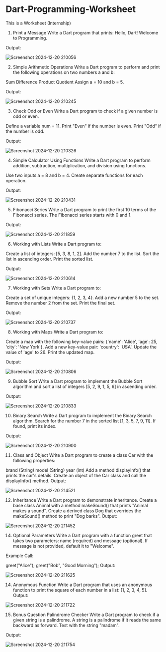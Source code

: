 # Dart-Programming-Worksheet
This is a Worksheet (Internship)

1. Print a Message
Write a Dart program that prints:
Hello, Dart! Welcome to Programming.

Output:

![Screenshot 2024-12-20 210056](https://github.com/user-attachments/assets/4f7d967b-eca9-4a24-b002-ecd080d22acf)

2. Simple Arithmetic Operations
Write a Dart program to perform and print the following operations on two numbers a and b:

Sum
Difference
Product
Quotient
Assign a = 10 and b = 5.

Output:

![Screenshot 2024-12-20 210245](https://github.com/user-attachments/assets/951632d3-7b76-4bdb-a70a-988735b8f928)

3. Check Odd or Even
Write a Dart program to check if a given number is odd or even.

Define a variable num = 11.
Print "Even" if the number is even.
Print "Odd" if the number is odd.

Output:

![Screenshot 2024-12-20 210326](https://github.com/user-attachments/assets/9550549b-b5c5-4a29-b1af-7bf6de10b7e1)




4. Simple Calculator Using Functions
Write a Dart program to perform addition, subtraction, multiplication, and division using functions.

Use two inputs a = 8 and b = 4.
Create separate functions for each operation.

Output:

![Screenshot 2024-12-20 210431](https://github.com/user-attachments/assets/60e9c527-56bb-4a09-8086-49c1a89013ac)

5. Fibonacci Series
Write a Dart program to print the first 10 terms of the Fibonacci series.
The Fibonacci series starts with 0 and 1.

Output:

![Screenshot 2024-12-20 211859](https://github.com/user-attachments/assets/e2ff3007-f23e-4536-be3d-295bdf1aa544)

6. Working with Lists
Write a Dart program to:

Create a list of integers: [5, 3, 8, 1, 2].
Add the number 7 to the list.
Sort the list in ascending order.
Print the sorted list.

Output:

![Screenshot 2024-12-20 210614](https://github.com/user-attachments/assets/1fd8b0c5-015b-46bb-a32d-3a7622a082c6)

7. Working with Sets
Write a Dart program to:

Create a set of unique integers: {1, 2, 3, 4}.
Add a new number 5 to the set.
Remove the number 2 from the set.
Print the final set.

Output:

![Screenshot 2024-12-20 210737](https://github.com/user-attachments/assets/9e0fa029-20c1-4edc-b427-f8991587110e)

8. Working with Maps
Write a Dart program to:

Create a map with the following key-value pairs: {'name': 'Alice', 'age': 25, 'city': 'New York'}.
Add a new key-value pair: 'country': 'USA'.
Update the value of 'age' to 26.
Print the updated map.

Output:

![Screenshot 2024-12-20 210806](https://github.com/user-attachments/assets/5bf2b2e0-8ebf-4a5d-a9ce-ccfc33813cad)

9. Bubble Sort
Write a Dart program to implement the Bubble Sort algorithm and sort a list of integers [5, 2, 9, 1, 5, 6] in ascending order.

Output:

![Screenshot 2024-12-20 210833](https://github.com/user-attachments/assets/1045aeba-a1f4-455a-9c19-7686414053ed)

10. Binary Search
Write a Dart program to implement the Binary Search algorithm. Search for the number 7 in the sorted list [1, 3, 5, 7, 9, 11]. If found, print its index.

Output:

![Screenshot 2024-12-20 210900](https://github.com/user-attachments/assets/bec1480d-d993-451e-8440-6380f96e60f6)

11. Class and Object
Write a Dart program to create a class Car with the following properties:

brand (String)
model (String)
year (int)
Add a method displayInfo() that prints the car's details. Create an object of the Car class and call the displayInfo() method.
Output:

![Screenshot 2024-12-20 214521](https://github.com/user-attachments/assets/034815c0-b955-4ec4-890c-adef4768da81)

12. Inheritance
Write a Dart program to demonstrate inheritance. Create a base class Animal with a method makeSound() that prints "Animal makes a sound". Create a derived class Dog that overrides the makeSound() method to print "Dog barks".
Output:

![Screenshot 2024-12-20 211452](https://github.com/user-attachments/assets/3cd940c3-dabe-41bd-9513-0de387876d5c)

14. Optional Parameters
Write a Dart program with a function greet that takes two parameters: name (required) and message (optional). If message is not provided, default it to "Welcome".

Example Call:

greet("Alice");
greet("Bob", "Good Morning");
Output:

![Screenshot 2024-12-20 211625](https://github.com/user-attachments/assets/29aa13b4-3035-444e-b32c-16001a16fc64)

14. Anonymous Function
Write a Dart program that uses an anonymous function to print the square of each number in a list: [1, 2, 3, 4, 5].
Output:

![Screenshot 2024-12-20 211722](https://github.com/user-attachments/assets/bc8c04ea-1911-4c4d-8060-71f697d31120)

15. Bonus Question
    Palindrome Checker
Write a Dart program to check if a given string is a palindrome. A string is a palindrome if it reads the same backward as forward. Test with the string "madam".

Output:

![Screenshot 2024-12-20 211754](https://github.com/user-attachments/assets/c561465f-d3c3-465b-b8ad-afe8c816bc18)









































